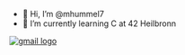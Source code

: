 - 👋 Hi, I’m @mhummel7
- 🌱 I’m currently learning C at 42 Heilbronn


[![gmail logo](https://github.com/user-attachments/assets/4b54aa3d-d684-44cc-91e6-f8040b0c8a0f)](mailto:manuelhummel65@gmail.com)
